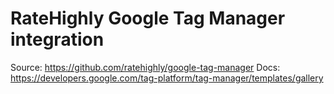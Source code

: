 # RateHighly Google Tag Manager integration

Source: https://github.com/ratehighly/google-tag-manager
Docs: https://developers.google.com/tag-platform/tag-manager/templates/gallery